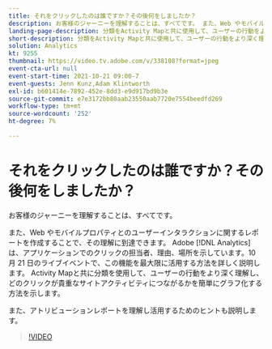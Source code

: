 ```yaml
---
title: それをクリックしたのは誰ですか？その後何をしましたか？
description: お客様のジャーニーを理解することは、すべてです。 また、Web やモバイルプロパティとのユーザーインタラクションに関するレポートを作成することで、その理解に到達できます。 Adobe [!DNL Analytics] は、アプリケーションでのクリックの担当者、理由、場所を示しています。10 月 21 日のライブイベントで、この機能を最大限に活用する方法を詳しく説明します。 Activity Mapと共に分類を使用して、ユーザーの行動をより深く理解し、どのクリックが貴重なサイトアクティビティにつながるかを簡単にグラフ化する方法を示します。
landing-page-description: 分類をActivity Mapと共に使用して、ユーザーの行動をより深く理解し、どのクリックが貴重なサイトアクティビティにつながるかをグラフ化する方法について説明します。
short-description: 分類をActivity Mapと共に使用して、ユーザーの行動をより深く理解し、どのクリックが貴重なサイトアクティビティにつながるかをグラフ化する方法について説明します。
solution: Analytics
kt: 9255
thumbnail: https://video.tv.adobe.com/v/338108?format=jpeg
event-cta-url: null
event-start-time: 2021-10-21 09:00-7
event-guests: Jenn Kunz,Adam Klintworth
exl-id: b601414e-7892-452e-8dd3-e9d917bd9b3e
source-git-commit: e7e3172bb80aab23550aab7720e7554beedfd269
workflow-type: tm+mt
source-wordcount: '252'
ht-degree: 7%

---
```


# それをクリックしたのは誰ですか？その後何をしましたか？

お客様のジャーニーを理解することは、すべてです。

また、Web やモバイルプロパティとのユーザーインタラクションに関するレポートを作成することで、その理解に到達できます。 Adobe [!DNL Analytics] は、アプリケーションでのクリックの担当者、理由、場所を示しています。10 月 21 日のライブイベントで、この機能を最大限に活用する方法を詳しく説明します。 Activity Mapと共に分類を使用して、ユーザーの行動をより深く理解し、どのクリックが貴重なサイトアクティビティにつながるかを簡単にグラフ化する方法を示します。

また、アトリビューションレポートを理解し活用するためのヒントも説明します。

>[!VIDEO](https://video.tv.adobe.com/v/338108/?quality=12&learn=on)
